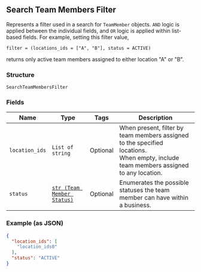 ## Search Team Members Filter

Represents a filter used in a search for `TeamMember` objects. `AND` logic is applied
between the individual fields, and `OR` logic is applied within list-based fields.
For example, setting this filter value,
```
filter = (locations_ids = ["A", "B"], status = ACTIVE)
```
returns only active team members assigned to either location "A" or "B".

### Structure

`SearchTeamMembersFilter`

### Fields

| Name | Type | Tags | Description |
|  --- | --- | --- | --- |
| `location_ids` | `List of string` | Optional | When present, filter by team members assigned to the specified locations.<br>When empty, include team members assigned to any location. |
| `status` | [`str (Team Member Status)`](/doc/models/team-member-status.md) | Optional | Enumerates the possible statuses the team member can have within a business. |

### Example (as JSON)

```json
{
  "location_ids": [
    "location_ids0"
  ],
  "status": "ACTIVE"
}
```

